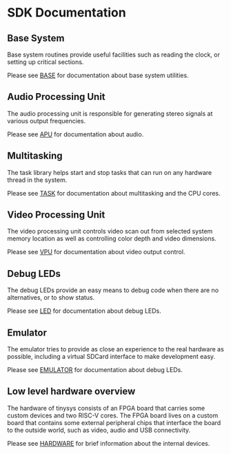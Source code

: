 # SDK Documentation

## Base System
Base system routines provide useful facilities such as reading the clock, or setting up critical sections.

Please see [BASE](base.md) for documentation about base system utilities.

## Audio Processing Unit
The audio processing unit is responsible for generating stereo signals at various output frequencies.

Please see [APU](apu.md) for documentation about audio.

## Multitasking
The task library helps start and stop tasks that can run on any hardware thread in the system.

Please see [TASK](task.md) for documentation about multitasking and the CPU cores.

## Video Processing Unit
The video processing unit controls video scan out from selected system memory location as well as controlling color depth and video dimensions.

Please see [VPU](vpu.md) for documentation about video output control.

## Debug LEDs
The debug LEDs provide an easy means to debug code when there are no alternatives, or to show status.

Please see [LED](led.md) for documentation about debug LEDs.

## Emulator
The emulator tries to provide as close an experience to the real hardware as possible, including a virtual SDCard interface to make development easy.

Please see [EMULATOR](emulator.md) for documentation about debug LEDs.

## Low level hardware overview
The hardware of tinysys consists of an FPGA board that carries some custom devices and two RISC-V cores. The FPGA board lives on a custom board that contains some external peripheral chips that interface the board to the outside world, such as video, audio and USB connectivity.

Please see [HARDWARE](hardware.md) for brief information about the internal devices.
